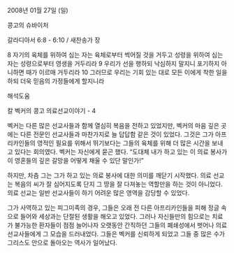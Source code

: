 2008년 01월 27일 (일)

콩고의 슈바이처



갈라디아서 6:8 - 6:10 / 새찬송가  장


8 자기의 육체를 위하여 심는 자는 육체로부터 썩어질 것을 거두고 성령을 위하여 심는 자는 성령으로부터 영생을 거두리라 9 우리가 선을 행하되 낙심하지 말지니 포기하지 아니하면 때가 이르매 거두리라 10 그러므로 우리는 기회 있는 대로 모든 이에게 착한 일을 하되 더욱 믿음의 가정들에게 할지니라

해석도움





칼 벡커의 콩고 의료선교이야기 - 4

벡커는 다른 많은 선교사들과 함께 열심히 복음을 전하고 있었지만, 벡커의 마음 깊은 곳에는 다른 전문인 선교사들과 마찬가지로 늘 답답함 같은 것이 있었다. 
그것은 그가 아프리카인들의 영적인 필요를 위해서 뛰기보다는 그들의 육체를 위해 더 많은 시간을 보내고 있다는 회의였다. 벡커는 자신에게 묻곤 했다. 
“도대체 내가 하고 있는 이 의료 봉사가 이 영혼들의 깊은 갈망을 어떻게 채울 수 있단 말인가!”

하지만, 차츰 그는 그가 하고 있는 의료 봉사에 대한 의미를 깨닫기 시작했다.
의료 선교는 복음의 씨가 잘 심어지도록 단지 그 땅을 잘 다져놓는 역할만을 하는 것이 아니었다. 의료 선교는 일반 선교사들이 하기 어려운 많은 영역을 감당할 수 있었다.

그가 사역하고 있는 피그미족의 경우, 그들은 오래 전 다른 아프리카인들을 피해 정글 속으로 들어와 세상과는 단절된 생활을 해오고 있었다. 그러나 자신들만의 힘으로는 치료가 불가능한 환자들이 점점 늘어나자 오랫동안 간직하던 그들의 폐쇄성에서 벗어나 의료 선교사들에게 그 모습을 드러내었다. 그들은 벡커를 신뢰하게 되었고 그들 중 많은 수가 그리스도 안으로 돌아오는 역사가 일어났다.